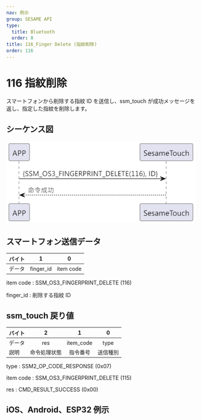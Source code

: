 ```yaml
---
nav: 例示
group: SESAME API
type:
  title: Bluetooth
  order: 0
title: 116_Finger Delete (指紋削除)
order: 116
---
```


# 116 指紋削除

スマートフォンから削除する指紋 ID を送信し、ssm_touch が成功メッセージを返し、指定した指紋を削除します。

## シーケンス図

<p align="left" >
  <img src="./src/finger_delete/finger_delete.png" alt="" title="">
</p>

## スマートフォン送信データ

| バイト |     1     |     0     |
| ------ | :-------: | :-------: |
| データ | finger_id | item code |

item code : SSM_OS3_FINGERPRINT_DELETE (116)

finger_id : 削除する指紋 ID

## ssm_touch 戻り値

| バイト |      2       |     1     |    0     |
| ------ | :----------: | :-------: | :------: |
| データ |     res      | item_code |   type   |
| 説明   | 命令処理状態 | 指令番号  | 送信種別 |

type : SSM2_OP_CODE_RESPONSE (0x07)

item code : SSM_OS3_FINGERPRINT_DELETE (115)

res : CMD_RESULT_SUCCESS (0x00)

## iOS、Android、ESP32 例示

<CustomBashOSPlatformFingerDelete ios='true' android='true'  esp32='true'/>
